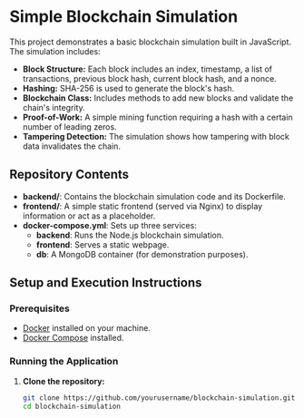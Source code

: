 # Simple Blockchain Simulation

This project demonstrates a basic blockchain simulation built in JavaScript. The simulation includes:

- **Block Structure:** Each block includes an index, timestamp, a list of transactions, previous block hash, current block hash, and a nonce.
- **Hashing:** SHA-256 is used to generate the block's hash.
- **Blockchain Class:** Includes methods to add new blocks and validate the chain's integrity.
- **Proof-of-Work:** A simple mining function requiring a hash with a certain number of leading zeros.
- **Tampering Detection:** The simulation shows how tampering with block data invalidates the chain.

## Repository Contents

- **backend/**: Contains the blockchain simulation code and its Dockerfile.
- **frontend/**: A simple static frontend (served via Nginx) to display information or act as a placeholder.
- **docker-compose.yml**: Sets up three services:
  - **backend**: Runs the Node.js blockchain simulation.
  - **frontend**: Serves a static webpage.
  - **db**: A MongoDB container (for demonstration purposes).

## Setup and Execution Instructions

### Prerequisites
- [Docker](https://www.docker.com/get-started) installed on your machine.
- [Docker Compose](https://docs.docker.com/compose/install/) installed.

### Running the Application

1. **Clone the repository:**

   ```bash
   git clone https://github.com/yourusername/blockchain-simulation.git
   cd blockchain-simulation
